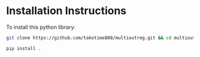 # Installation Instructions #

To install this python library:

```bash
git clone https://github.com/takotime808/multioutreg.git && cd multioutreg

pip install .
```
